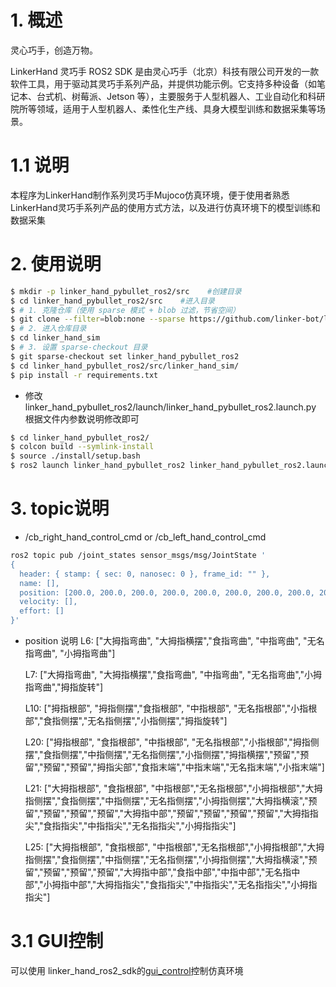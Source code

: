 # 1. **概述**

灵心巧手，创造万物。

LinkerHand 灵巧手 ROS2 SDK 是由灵心巧手（北京）科技有限公司开发的一款软件工具，用于驱动其灵巧手系列产品，并提供功能示例。它支持多种设备（如笔记本、台式机、树莓派、Jetson 等），主要服务于人型机器人、工业自动化和科研院所等领域，适用于人型机器人、柔性化生产线、具身大模型训练和数据采集等场景。

# 1.1 **说明**
本程序为LinkerHand制作系列灵巧手Mujoco仿真环境，便于使用者熟悉LinkerHand灵巧手系列产品的使用方式方法，以及进行仿真环境下的模型训练和数据采集

# 2. **使用说明**
```bash
$ mkdir -p linker_hand_pybullet_ros2/src    #创建目录
$ cd linker_hand_pybullet_ros2/src    #进入目录
$ # 1. 克隆仓库（使用 sparse 模式 + blob 过滤，节省空间）
$ git clone --filter=blob:none --sparse https://github.com/linker-bot/linkerhand-sim.git
$ # 2. 进入仓库目录
$ cd linker_hand_sim
$ # 3. 设置 sparse-checkout 目录
$ git sparse-checkout set linker_hand_pybullet_ros2
$ cd linker_hand_pybullet_ros2/src/linker_hand_sim/
$ pip install -r requirements.txt
```
- 修改linker_hand_pybullet_ros2/launch/linker_hand_pybullet_ros2.launch.py
根据文件内参数说明修改即可
```bash
$ cd linker_hand_pybullet_ros2/
$ colcon build --symlink-install
$ source ./install/setup.bash
$ ros2 launch linker_hand_pybullet_ros2 linker_hand_pybullet_ros2.launch.py
```

# 3. **topic说明**
- /cb_right_hand_control_cmd or /cb_left_hand_control_cmd
```bash
ros2 topic pub /joint_states sensor_msgs/msg/JointState '
{
  header: { stamp: { sec: 0, nanosec: 0 }, frame_id: "" },
  name: [],
  position: [200.0, 200.0, 200.0, 200.0, 200.0, 200.0, 200.0, 200.0, 200.0, 200.0],
  velocity: [],
  effort: []
}'

```
- position 说明
  L6:  ["大拇指弯曲", "大拇指横摆","食指弯曲", "中指弯曲", "无名指弯曲", "小拇指弯曲"]

  L7:  ["大拇指弯曲", "大拇指横摆","食指弯曲", "中指弯曲", "无名指弯曲","小拇指弯曲","拇指旋转"]

  L10: ["拇指根部", "拇指侧摆","食指根部", "中指根部", "无名指根部","小指根部","食指侧摆","无名指侧摆","小指侧摆","拇指旋转"]

  L20: ["拇指根部", "食指根部", "中指根部", "无名指根部","小指根部","拇指侧摆","食指侧摆","中指侧摆","无名指侧摆","小指侧摆","拇指横摆","预留","预留","预留","预留","拇指尖部","食指末端","中指末端","无名指末端","小指末端"]

  L21: ["大拇指根部", "食指根部", "中指根部","无名指根部","小拇指根部","大拇指侧摆","食指侧摆","中指侧摆","无名指侧摆","小拇指侧摆","大拇指横滚","预留","预留","预留","预留","大拇指中部","预留","预留","预留","预留","大拇指指尖","食指指尖","中指指尖","无名指指尖","小拇指指尖"]

  L25: ["大拇指根部", "食指根部", "中指根部","无名指根部","小拇指根部","大拇指侧摆","食指侧摆","中指侧摆","无名指侧摆","小拇指侧摆","大拇指横滚","预留","预留","预留","预留","大拇指中部","食指中部","中指中部","无名指中部","小拇指中部","大拇指指尖","食指指尖","中指指尖","无名指指尖","小拇指指尖"]

# 3.1 **GUI控制**
可以使用 linker_hand_ros2_sdk的[gui_control](https://github.com/linkerbotai/linker_hand_ros2_sdk/blob/main/README_CN.md)控制仿真环境
